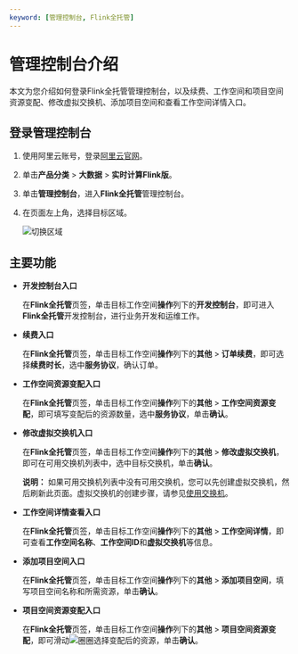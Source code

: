 ```yaml
---
keyword: [管理控制台, Flink全托管]
---
```


# 管理控制台介绍

本文为您介绍如何登录Flink全托管管理控制台，以及续费、工作空间和项目空间资源变配、修改虚拟交换机、添加项目空间和查看工作空间详情入口。

## 登录管理控制台

1.  使用阿里云账号，登录[阿里云官网](www.alibabacloud.com)。

2.  单击**产品分类** \> **大数据** \> **实时计算Flink版**。

3.  单击**管理控制台**，进入**Flink全托管**管理控制台。

4.  在页面左上角，选择目标区域。

    ![切换区域](https://static-aliyun-doc.oss-accelerate.aliyuncs.com/assets/img/zh-CN/8048201161/p134248.png)


## 主要功能

-   **开发控制台入口**

    在**Flink全托管**页签，单击目标工作空间**操作**列下的**开发控制台**，即可进入**Flink全托管**开发控制台，进行业务开发和运维工作。

-   **续费入口**

    在**Flink全托管**页签，单击目标工作空间**操作**列下的**其他** \> **订单续费**，即可选择**续费时长**，选中**服务协议**，确认订单。

-   **工作空间资源变配入口**

    在**Flink全托管**页签，单击目标工作空间**操作**列下的**其他** \> **工作空间资源变配**，即可填写变配后的资源数量，选中**服务协议**，单击**确认**。

-   **修改虚拟交换机入口**

    在**Flink全托管**页签，单击目标工作空间**操作**列下的**其他** \> **修改虚拟交换机**，即可在可用交换机列表中，选中目标交换机，单击**确认**。

    **说明：** 如果可用交换机列表中没有可用交换机，您可以先创建虚拟交换机，然后刷新此页面。虚拟交换机的创建步骤，请参见[使用交换机](/intl.zh-CN/专有网络和交换机/使用交换机.md)。

-   **工作空间详情查看入口**

    在**Flink全托管**页签，单击目标工作空间**操作**列下的**其他** \> **工作空间详情**，即可查看**工作空间名称**、**工作空间ID**和**虚拟交换机**等信息。

-   **添加项目空间入口**

    在**Flink全托管**页签，单击目标工作空间**操作**列下的**其他** \> **添加项目空间**，填写项目空间名称和所需资源，单击**确认**。

-   **项目空间资源变配入口**

    在**Flink全托管**页签，单击目标工作空间**操作**列下的**其他** \> **项目空间资源变配**，即可滑动![圈圈](https://static-aliyun-doc.oss-accelerate.aliyuncs.com/assets/img/zh-CN/9129921161/p134345.png)选择变配后的资源，单击**确认**。


